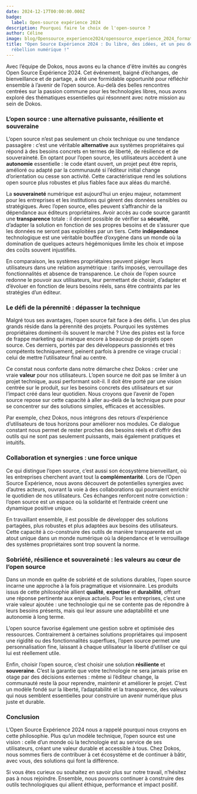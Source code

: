 ```yaml
---
date: 2024-12-17T00:00:00.000Z
badge:
  label: Open-source expérience 2024
description: Pourquoi faire le choix de l'open-source ?
author: Céline
image: blog/Opensource_experience2024/opensource_experience_2024_formatok.png
title: "Open Source Expérience 2024 : Du libre, des idées, et un peu de
  rébellion numérique !"
---
```


Avec l’équipe de Dokos, nous avons eu la chance d'être invités au congrès Open Source Expérience 2024. Cet événement, baigné d’échanges, de bienveillance et de partage, a été une formidable opportunité pour réfléchir ensemble à l’avenir de l’open source. Au-delà des belles rencontres centrées sur la passion commune pour les technologies libres, nous avons exploré des thématiques essentielles qui résonnent avec notre mission au sein de Dokos.

### L’open source : une alternative puissante, résiliente et souveraine

L’open source n’est pas seulement un choix technique ou une tendance passagère : c’est une véritable **alternative** aux systèmes propriétaires qui répond à des besoins concrets en termes de liberté, de résilience et de souveraineté. En optant pour l’open source, les utilisateurs accèdent à une **autonomie** essentielle : le code étant ouvert, un projet peut être repris, amélioré ou adapté par la communauté si l’éditeur initial change d’orientation ou cesse son activité. Cette caractéristique rend les solutions open source plus robustes et plus fiables face aux aléas du marché.

La **souveraineté** numérique est aujourd’hui un enjeu majeur, notamment pour les entreprises et les institutions qui gèrent des données sensibles ou stratégiques. Avec l’open source, elles peuvent s’affranchir de la dépendance aux éditeurs propriétaires. Avoir accès au code source garantit une **transparence** totale : il devient possible de vérifier sa **sécurité**, d’adapter la solution en fonction de ses propres besoins et de s’assurer que les données ne seront pas exploitées par un tiers. Cette **indépendance** technologique est une véritable bouffée d’oxygène dans un monde où la domination de quelques acteurs hégémoniques limite les choix et impose des coûts souvent injustifiés.

En comparaison, les systèmes propriétaires peuvent piéger leurs utilisateurs dans une relation asymétrique : tarifs imposés, verrouillage des fonctionnalités et absence de transparence. Le choix de l’open source redonne le pouvoir aux utilisateurs, leur permettant de choisir, d’adapter et d’évoluer en fonction de leurs besoins réels, sans être contraints par les stratégies d’un éditeur.

### Le défi de la pérennité : dépasser la technique

Malgré tous ses avantages, l’open source fait face à des défis. L’un des plus grands réside dans la pérennité des projets. Pourquoi les systèmes propriétaires dominent-ils souvent le marché ? Une des pistes est la force de frappe marketing qui manque encore à beaucoup de projets open source. Ces derniers, portés par des développeurs passionnés et très compétents techniquement, peinent parfois à prendre ce virage crucial : celui de mettre l’utilisateur final au centre.

Ce constat nous conforte dans notre démarche chez Dokos : créer une vraie **valeur** pour nos utilisateurs. L’open source ne doit pas se limiter à un projet technique, aussi performant soit-il. Il doit être porté par une vision centrée sur le produit, sur les besoins concrets des utilisateurs et sur l’impact créé dans leur quotidien. Nous croyons que l’avenir de l’open source repose sur cette capacité à aller au-delà de la technique pure pour se concentrer sur des solutions simples, efficaces et accessibles.

Par exemple, chez Dokos, nous intégrons des retours d’expérience d’utilisateurs de tous horizons pour améliorer nos modules. Ce dialogue constant nous permet de rester proches des besoins réels et d’offrir des outils qui ne sont pas seulement puissants, mais également pratiques et intuitifs.

### Collaboration et synergies : une force unique

Ce qui distingue l’open source, c’est aussi son écosystème bienveillant, où les entreprises cherchent avant tout la **complémentarité**. Lors de l’Open Source Expérience, nous avons découvert de potentielles synergies avec d’autres acteurs, ouvrant la voie à des collaborations qui pourraient enrichir le quotidien de nos utilisateurs. Ces échanges renforcent notre conviction : l’open source est un espace où la solidarité et l’entraide créent une dynamique positive unique.

En travaillant ensemble, il est possible de développer des solutions partagées, plus robustes et plus adaptées aux besoins des utilisateurs. Cette capacité à co-construire des outils de manière transparente est un atout unique dans un monde numérique où la dépendance et le verrouillage des systèmes propriétaires sont trop souvent la norme.

### Sobriété, résilience et souveraineté : les valeurs au cœur de l’open source

Dans un monde en quête de sobriété et de solutions durables, l’open source incarne une approche à la fois pragmatique et visionnaire. Les produits issus de cette philosophie allient **qualité**, **expertise** et **durabilité**, offrant une réponse pertinente aux enjeux actuels. Pour les entreprises, c’est une vraie valeur ajoutée : une technologie qui ne se contente pas de répondre à leurs besoins présents, mais qui leur assure une adaptabilité et une autonomie à long terme.

L’open source favorise également une gestion sobre et optimisée des ressources. Contrairement à certaines solutions propriétaires qui imposent une rigidité ou des fonctionnalités superflues, l’open source permet une personnalisation fine, laissant à chaque utilisateur la liberté d’utiliser ce qui lui est réellement utile.

Enfin, choisir l’open source, c’est choisir une solution **résiliente** et **souveraine**. C’est la garantie que votre technologie ne sera jamais prise en otage par des décisions externes : même si l’éditeur change, la communauté reste là pour reprendre, maintenir et améliorer le projet. C’est un modèle fondé sur la liberté, l’adaptabilité et la transparence, des valeurs qui nous semblent essentielles pour construire un avenir numérique plus juste et durable.

### Conclusion

L’Open Source Expérience 2024 nous a rappelé pourquoi nous croyons en cette philosophie. Plus qu’un modèle technique, l’open source est une vision : celle d’un monde où la technologie est au service de ses utilisateurs, créant une valeur durable et accessible à tous. Chez Dokos, nous sommes fiers de contribuer à cet écosystème et de continuer à bâtir, avec vous, des solutions qui font la différence.

Si vous êtes curieux ou souhaitez en savoir plus sur notre travail, n’hésitez pas à nous rejoindre. Ensemble, nous pouvons continuer à construire des outils technologiques qui allient éthique, performance et impact positif.
